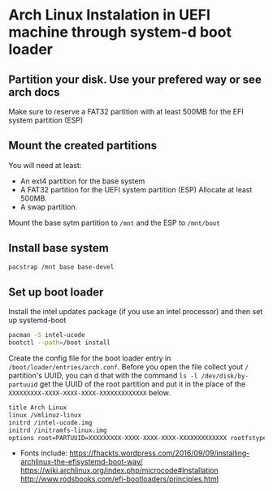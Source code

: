# Arch Linux Instalation in UEFI machine through system-d boot loader

## Partition your disk. Use your prefered way or see arch docs
Make sure to reserve a FAT32 partition with at least 500MB for the EFI system partition (ESP)

## Mount the created partitions

You will need at least:
- An ext4 partition for the base system
- A FAT32 partition for the UEFI system partition (ESP) Allocate at least 500MB.
- A swap partition.

Mount the base sytm partition to `/mnt` and the ESP to `/mnt/boot`

## Install base system

```bash
pacstrap /mnt base base-devel
```

## Set up boot loader

Install the intel updates package (if you use an intel processor) and then set up systemd-boot

```bash
pacman -S intel-ucode
bootctl --path=/boot install
```

Create the config file for the boot loader entry in `/boot/loader/entries/arch.conf`.
Before you open the file collect yout `/` partition's UUID, you can d that with the command
`ls -l /dev/disk/by-partuuid` get the UUID of the root partition and put it in the place of 
the `XXXXXXXXX-XXXX-XXXX-XXXX-XXXXXXXXXXXXX` below.

```bash
title Arch Linux
linux /vmlinuz-linux
initrd /intel-ucode.img
initrd /initramfs-linux.img
options root=PARTUUID=XXXXXXXXX-XXXX-XXXX-XXXX-XXXXXXXXXXXXX rootfstype=ext4 add_efi_memmap
```

* Fonts include:
https://fhackts.wordpress.com/2016/09/09/installing-archlinux-the-efisystemd-boot-way/
https://wiki.archlinux.org/index.php/microcode#Installation
http://www.rodsbooks.com/efi-bootloaders/principles.html
